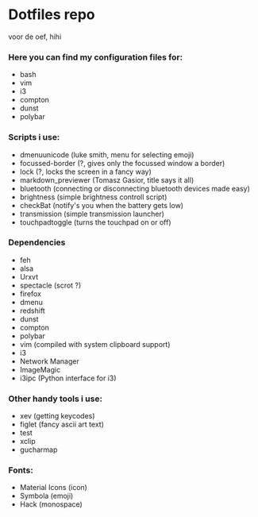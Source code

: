 # Dotfiles repo

voor de oef, hihi

### Here you can find my configuration files for:
- bash
- vim
- i3 
- compton
- dunst
- polybar

### Scripts i use:
- dmenuunicode (luke smith, menu for selecting emoji)
- focussed-border (?, gives only the focussed window a border)
- lock (?, locks the screen in a fancy way)
- markdown\_previewer (Tomasz Gasior, title says it all) 
-	bluetooth (connecting or disconnecting bluetooth devices made easy)
- brightness (simple brightness controll script)
- checkBat (notify's you when the battery gets low)
- transmission (simple transmission launcher)
- touchpadtoggle (turns the touchpad on or off)

### Dependencies
- feh
- alsa
- Urxvt
- spectacle (scrot ?)
- firefox
- dmenu
- redshift
- dunst
- compton
- polybar
- vim (compiled with system clipboard support)
- i3
- Network Manager
-	ImageMagic
- i3ipc (Python interface for i3)

### Other handy tools i use:
- xev (getting keycodes)
- figlet (fancy ascii art text)
- test
- xclip
- gucharmap

### Fonts:
- Material Icons (icon)
- Symbola (emoji)
- Hack (monospace)
